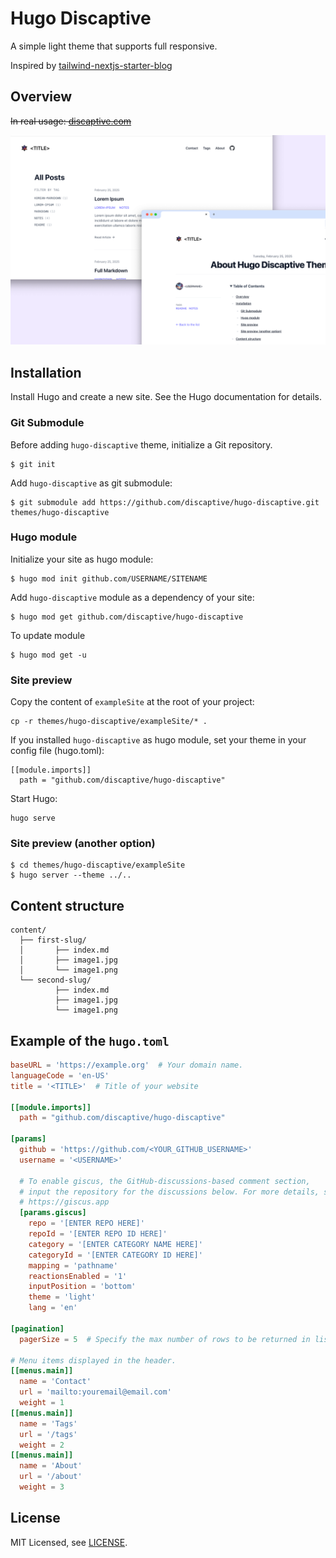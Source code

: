 # Hugo Discaptive

A simple light theme that supports full responsive.

Inspired by [tailwind-nextjs-starter-blog](https://github.com/timlrx/tailwind-nextjs-starter-blog)

## Overview

~~In real usage: [discaptive.com](https://discaptive.com)~~

![screenshot](https://raw.githubusercontent.com/discaptive/hugo-discaptive/main/images/screenshot.png)

## Installation

Install Hugo and create a new site. See the Hugo documentation for details.

### Git Submodule

Before adding `hugo-discaptive` theme, initialize a Git repository.

    $ git init

Add `hugo-discaptive` as git submodule:

    $ git submodule add https://github.com/discaptive/hugo-discaptive.git themes/hugo-discaptive

### Hugo module

Initialize your site as hugo module:

    $ hugo mod init github.com/USERNAME/SITENAME

Add `hugo-discaptive` module as a dependency of your site:

    $ hugo mod get github.com/discaptive/hugo-discaptive

To update module

    $ hugo mod get -u

### Site preview

Copy the content of `exampleSite` at the root of your project:

    cp -r themes/hugo-discaptive/exampleSite/* .

If you installed `hugo-discaptive` as hugo module, set your theme in your config file (hugo.toml):

    [[module.imports]]
      path = "github.com/discaptive/hugo-discaptive"

Start Hugo:

    hugo serve

### Site preview (another option)

    $ cd themes/hugo-discaptive/exampleSite
    $ hugo server --theme ../..

## Content structure

```
content/
  ├── first-slug/
  │       ├── index.md
  │       ├── image1.jpg
  │       └── image1.png
  └── second-slug/
          ├── index.md
          ├── image1.jpg
          └── image1.png
```

## Example of the `hugo.toml`

```toml
baseURL = 'https://example.org'  # Your domain name.
languageCode = 'en-US'
title = '<TITLE>'  # Title of your website

[[module.imports]]
  path = "github.com/discaptive/hugo-discaptive"

[params]
  github = 'https://github.com/<YOUR_GITHUB_USERNAME>'
  username = '<USERNAME>'

  # To enable giscus, the GitHub-discussions-based comment section,
  # input the repository for the discussions below. For more details, see
  # https://giscus.app
  [params.giscus]
    repo = '[ENTER REPO HERE]'
    repoId = '[ENTER REPO ID HERE]'
    category = '[ENTER CATEGORY NAME HERE]'
    categoryId = '[ENTER CATEGORY ID HERE]'
    mapping = 'pathname'
    reactionsEnabled = '1'
    inputPosition = 'bottom'
    theme = 'light'
    lang = 'en'

[pagination]
  pagerSize = 5  # Specify the max number of rows to be returned in list

# Menu items displayed in the header.
[[menus.main]]
  name = 'Contact'
  url = 'mailto:youremail@email.com'
  weight = 1
[[menus.main]]
  name = 'Tags'
  url = '/tags'
  weight = 2
[[menus.main]]
  name = 'About'
  url = '/about'
  weight = 3
```

## License

MIT Licensed, see [LICENSE](https://github.com/discaptive/hugo-discaptive/blob/main/LICENSE).

